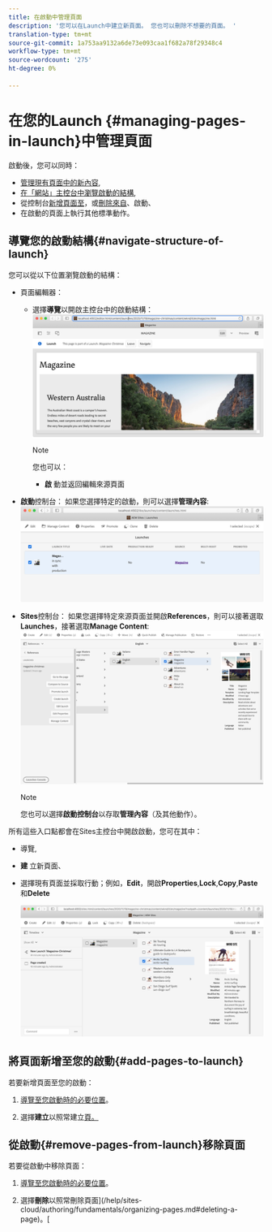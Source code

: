 ```yaml
---
title: 在啟動中管理頁面
description: '您可以在Launch中建立新頁面。 您也可以刪除不想要的頁面。 '
translation-type: tm+mt
source-git-commit: 1a753aa9132a6de73e093caa1f682a78f29348c4
workflow-type: tm+mt
source-wordcount: '275'
ht-degree: 0%

---
```



# 在您的Launch {#managing-pages-in-launch}中管理頁面

啟動後，您可以同時：

* [管理現有頁面中的新內容](/help/sites-cloud/authoring/launches/editing.md),
* [在「網站」主控台中瀏覽啟動的結構](#navigate-structure-of-launch),
* 從控制台[新增頁面至](#add-pages-to-launch)，或[刪除來自](#remove-pages-from-launch)、啟動、
* 在啟動的頁面上執行其他標準動作。

## 導覽您的啟動結構{#navigate-structure-of-launch}

您可以從以下位置瀏覽啟動的結構：

* 頁面編輯器：

   * 選擇&#x200B;**導覽**以開啟主控台中的啟動結構：
      ![從頁面編輯器導覽啟動](/help/sites-cloud/authoring/assets/launches-navigate-page-editor.png)

      >[!NOTE]
      >
      >您也可以：
      >
      >* **啟** 動並返回編輯來源頁面


* **啟動**控制台：
如果您選擇特定的啟動，則可以選擇**管理內容**:
   ![啟動主控台——管理內容](/help/sites-cloud/authoring/assets/launches-navigate-launches-console.png)

* **Sites**控制台：
如果您選擇特定來源頁面並開啟**References**，則可以接著選取&#x200B;**Launches**，接著選取&#x200B;**Manage Content**:
   ![啟動主控台——管理內容](/help/sites-cloud/authoring/assets/launches-navigate-sites-console.png)

   >[!NOTE]
   >
   >您也可以選擇&#x200B;**啟動控制台**&#x200B;以存取&#x200B;**管理內容**（及其他動作）。

所有這些入口點都會在Sites主控台中開啟啟動，您可在其中：

* 導覽,
* **建** 立新頁面、
* 選擇現有頁面並採取行動；例如，**Edit**，開啟&#x200B;**Properties**,**Lock**,**Copy**,**Paste**&#x200B;和&#x200B;**Delete**

   ![從「管理內容」導覽Sites Console中的啟動](/help/sites-cloud/authoring/assets/launches-navigate-manage-content.png)

## 將頁面新增至您的啟動{#add-pages-to-launch}

若要新增頁面至您的啟動：

1. [導覽至您啟動時的必要位置](#navigate-structure-of-launch)。

1. 選擇&#x200B;**建立**&#x200B;以照常建立[頁。](/help/sites-cloud/authoring/fundamentals/organizing-pages.md#creating-a-new-page)

## 從啟動{#remove-pages-from-launch}移除頁面

若要從啟動中移除頁面：

1. [導覽至您啟動時的必要位置](#navigate-structure-of-launch)。

1. 選擇&#x200B;**刪除**&#x200B;以照常刪除頁面](/help/sites-cloud/authoring/fundamentals/organizing-pages.md#deleting-a-page)。[
